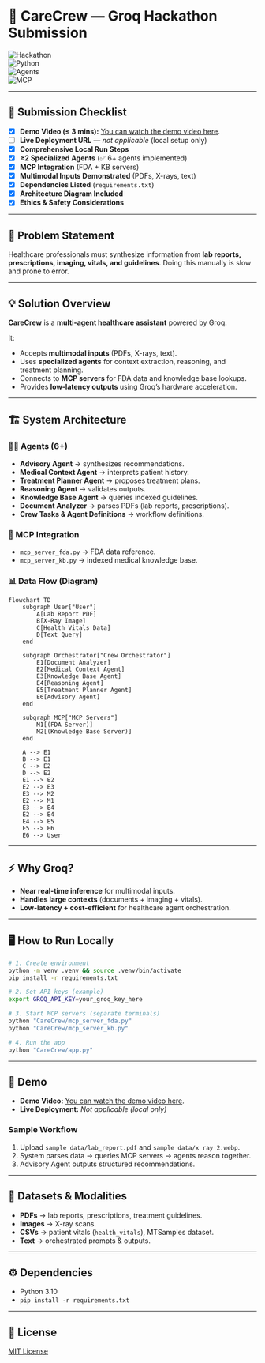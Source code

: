 # 🏥 CareCrew — Groq Hackathon Submission  

![Hackathon](https://img.shields.io/badge/MachineHack-Groq%20Hackathon-blueviolet)  
![Python](https://img.shields.io/badge/Python-3.10+-green)  
![Agents](https://img.shields.io/badge/Agents-6+-brightgreen)  
![MCP](https://img.shields.io/badge/MCP-FDA%20%26%20KB-orange)  

---

## 🚀 Submission Checklist  
- [x] **Demo Video (≤ 3 mins):**  [You can watch the demo video here](https://drive.google.com/file/d/1qevw-eD6HzrsckiROaSUMB0Ylk8X0sR_/view?usp=drive_link).
- [ ] **Live Deployment URL** — *not applicable* (local setup only)  
- [x] **Comprehensive Local Run Steps**  
- [x] **≥2 Specialized Agents** (✅ 6+ agents implemented)  
- [x] **MCP Integration** (FDA + KB servers)  
- [x] **Multimodal Inputs Demonstrated** (PDFs, X-rays, text)  
- [x] **Dependencies Listed** (`requirements.txt`)  
- [x] **Architecture Diagram Included**  
- [x] **Ethics & Safety Considerations**  

---

## 🧩 Problem Statement  
Healthcare professionals must synthesize information from **lab reports, prescriptions, imaging, vitals, and guidelines**. Doing this manually is slow and prone to error.  

---

## 💡 Solution Overview  
**CareCrew** is a **multi-agent healthcare assistant** powered by Groq.  

It:  
- Accepts **multimodal inputs** (PDFs, X-rays, text).  
- Uses **specialized agents** for context extraction, reasoning, and treatment planning.  
- Connects to **MCP servers** for FDA data and knowledge base lookups.  
- Provides **low-latency outputs** using Groq’s hardware acceleration.  

---

## 🏗️ System Architecture  

### 👩‍⚕️ Agents (6+)  
- **Advisory Agent** → synthesizes recommendations.  
- **Medical Context Agent** → interprets patient history.  
- **Treatment Planner Agent** → proposes treatment plans.  
- **Reasoning Agent** → validates outputs.  
- **Knowledge Base Agent** → queries indexed guidelines.  
- **Document Analyzer** → parses PDFs (lab reports, prescriptions).  
- **Crew Tasks & Agent Definitions** → workflow definitions.  

### 🔗 MCP Integration  
- `mcp_server_fda.py` → FDA data reference.  
- `mcp_server_kb.py` → indexed medical knowledge base.  

### 📊 Data Flow (Diagram)  

```mermaid
flowchart TD
    subgraph User["User"]
        A[Lab Report PDF]
        B[X-Ray Image]
        C[Health Vitals Data]
        D[Text Query]
    end

    subgraph Orchestrator["Crew Orchestrator"]
        E1[Document Analyzer]
        E2[Medical Context Agent]
        E3[Knowledge Base Agent]
        E4[Reasoning Agent]
        E5[Treatment Planner Agent]
        E6[Advisory Agent]
    end

    subgraph MCP["MCP Servers"]
        M1[(FDA Server)]
        M2[(Knowledge Base Server)]
    end

    A --> E1
    B --> E1
    C --> E2
    D --> E2
    E1 --> E2
    E2 --> E3
    E3 --> M2
    E2 --> M1
    E3 --> E4
    E2 --> E4
    E4 --> E5
    E5 --> E6
    E6 --> User

```

---

## ⚡ Why Groq?  
- **Near real-time inference** for multimodal inputs.  
- **Handles large contexts** (documents + imaging + vitals).  
- **Low-latency + cost-efficient** for healthcare agent orchestration.  

---

## 🖥️ How to Run Locally  

```bash
# 1. Create environment
python -m venv .venv && source .venv/bin/activate
pip install -r requirements.txt

# 2. Set API keys (example)
export GROQ_API_KEY=your_groq_key_here

# 3. Start MCP servers (separate terminals)
python "CareCrew/mcp_server_fda.py"
python "CareCrew/mcp_server_kb.py"

# 4. Run the app
python "CareCrew/app.py"
```

---

## 🎥 Demo  

- **Demo Video:**  [You can watch the demo video here](https://drive.google.com/file/d/1qevw-eD6HzrsckiROaSUMB0Ylk8X0sR_/view?usp=drive_link).
- **Live Deployment:** *Not applicable (local only)*  

### Sample Workflow  
1. Upload `sample data/lab_report.pdf` and `sample data/x ray 2.webp`.  
2. System parses data → queries MCP servers → agents reason together.  
3. Advisory Agent outputs structured recommendations.  

---

## 📂 Datasets & Modalities  
- **PDFs** → lab reports, prescriptions, treatment guidelines.  
- **Images** → X-ray scans.  
- **CSVs** → patient vitals (`health_vitals`), MTSamples dataset.  
- **Text** → orchestrated prompts & outputs.  

---

## ⚙️ Dependencies  
- Python 3.10 
- `pip install -r requirements.txt`  

---


## 📜 License  
[MIT License](LICENSE)  
